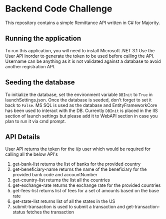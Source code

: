 # Backend Code Challenge

This repository contains a simple Remittance API written in C# for Majority.

## Running the application

To run this application, you will need to install Microsoft .NET 3.1 
Use the User API inorder to generate the token to be used before calling the API. Username can be anything as it is not validated against a database to avoid another registration API.

## Seeding the database

To initialize the database, set the environment variable `DBInit` to `True` in launchSettings.json. Once the database is seeded, don't forget to set it back to `False`.
MS SQL is used as the database and EntityFrameworkCore has been used to interact with the DB. Currently `DBInit` is placed in the IIS section of launch settings but please add it to WebAPI section in case you plan to run it via cmd prompt.

## API Details 
User API returns the token for the i/p user which would be required for calling all the below API's
1) get-bank-list returns the list of banks for the provided country
2) get-beneficiary-name returns the name of the beneficiary for the provided bank code and accountNumber 
3) get-country-list returns the list all the countries
4) get-exchange-rate returns the exchange rate for the provided countries
5) get-fees-list returns list of fees for a set of amounts based on the base rate
6) get-state-list returns list of all the states in the US
7) submit-transaction is used to submit a transaction and get-transaction-status fetches the transaction
